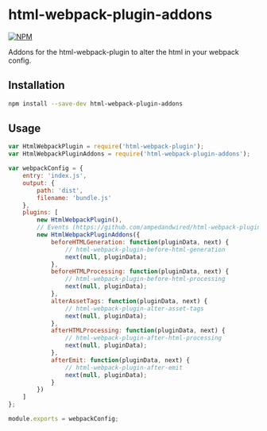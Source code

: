 # html-webpack-plugin-addons

[![NPM](https://nodei.co/npm/html-webpack-plugin-addons.png?downloads=true&stars=true)](https://www.npmjs.com/package/html-webpack-plugin-addons)

Addons for the html-webpack-plugin to alter the html in your webpack config.

## Installation

```bash
npm install --save-dev html-webpack-plugin-addons
```

## Usage

```js
var HtmlWebpackPlugin = require('html-webpack-plugin');
var HtmlWebpackPluginAddons = require('html-webpack-plugin-addons');

var webpackConfig = {
    entry: 'index.js',
    output: {
        path: 'dist',
        filename: 'bundle.js'
    },
    plugins: [
        new HtmlWebpackPlugin(),
        // Events (https://github.com/ampedandwired/html-webpack-plugin#events)
        new HtmlWebpackPluginAddons({
            beforeHTMLGeneration: function(pluginData, next) {
                // html-webpack-plugin-before-html-generation
                next(null, pluginData);
            },
            beforeHTMLProcessing: function(pluginData, next) {
                // html-webpack-plugin-before-html-processing
                next(null, pluginData);
            },
            alterAssetTags: function(pluginData, next) {
                // html-webpack-plugin-alter-asset-tags
                next(null, pluginData);
            },
            afterHTMLProcessing: function(pluginData, next) {
                // html-webpack-plugin-after-html-processing
                next(null, pluginData);
            },
            afterEmit: function(pluginData, next) {
                // html-webpack-plugin-after-emit
                next(null, pluginData);
            }
        })
    ]
};

module.exports = webpackConfig;
```
